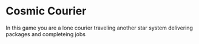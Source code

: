 # Cosmic Courier
 In this game you are a lone courier traveling another star system delivering packages and completeing jobs
